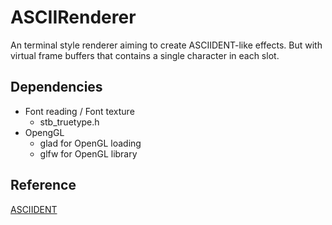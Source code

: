 # ASCIIRenderer

An terminal style renderer aiming to create ASCIIDENT-like effects.
But with virtual frame buffers that contains a single character in each slot.

## Dependencies

* Font reading / Font texture
    * stb_truetype.h
* OpengGL
    * glad for OpenGL loading
    * glfw for OpenGL library

## Reference

[ASCIIDENT](http://asciident.com/)